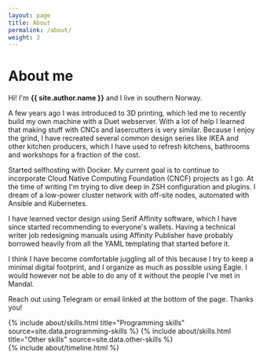 ```yaml
---
layout: page
title: About
permalink: /about/
weight: 3
---
```


# **About me**

Hi! I'm **{{ site.author.name }}** and I live in southern Norway.<br>

A few years ago I was introduced to 3D printing, which led me to recently build my own machine with a Duet webserver. With a lot of help I learned that making stuff with CNCs and lasercutters is very similar. Because I enjoy the grind, I have recreated several common design series like IKEA and other kitchen producers, which I have used to refresh kitchens, bathrooms and workshops for a fraction of the cost.

Started selfhosting with Docker. My current goal is to continue to incorporate Cloud Native Computing Foundation (CNCF) projects as I go. At the time of writing I'm trying to dive deep in ZSH configuration and plugins. I dream of a low-power cluster network with off-site nodes, automated with Ansible and Kubernetes.

I have learned vector design using Serif Affinity software, which I have since started recommending to everyone's wallets. Having a technical writer job redesigning manuals using Affinity Publisher have probably borrowed heavily from all the YAML templating that started before it.

I think I have become comfortable juggling all of this because I try to keep a minimal digital footprint, and I organize as much as possible using Eagle. I would however not be able to do any of it without the people I've met in Mandal.

Reach out using Telegram or email linked at the bottom of the page. Thanks you!

<div class="row">
{% include about/skills.html title="Programming skills" source=site.data.programming-skills %}
{% include about/skills.html title="Other skills" source=site.data.other-skills %}
</div>

<div class="row">
{% include about/timeline.html %}
</div>
